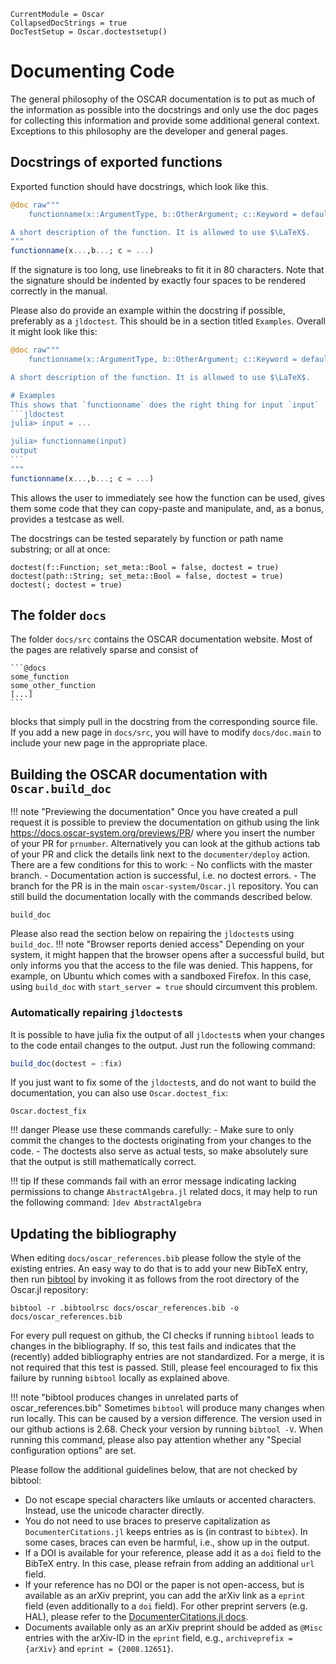 ```@meta
CurrentModule = Oscar
CollapsedDocStrings = true
DocTestSetup = Oscar.doctestsetup()
```

# Documenting Code

The general philosophy of the OSCAR documentation is to put as much of the
information as possible into the docstrings and only use the doc pages for
collecting this information and provide some additional general context.
Exceptions to this philosophy are the developer and general pages.


## Docstrings of exported functions

Exported function should have docstrings, which look like this.
```julia
@doc raw"""
    functionname(x::ArgumentType, b::OtherArgument; c::Keyword = default) -> Int, Int

A short description of the function. It is allowed to use $\LaTeX$.
"""
functionname(x...,b...; c = ...)
```
If the signature is too long, use linebreaks to fit it in 80 characters.
Note that the signature should be indented by exactly four spaces to be rendered
correctly in the manual.

Please also do provide an example within the docstring if possible, preferably
as a `jldoctest`. This should be in a section titled `Examples`. Overall it might
look like this:
````julia
@doc raw"""
    functionname(x::ArgumentType, b::OtherArgument; c::Keyword = default) -> Int, Int

A short description of the function. It is allowed to use $\LaTeX$.

# Examples
This shows that `functionname` does the right thing for input `input`
```jldoctest
julia> input = ...

julia> functionname(input)
output
```
"""
functionname(x...,b...; c = ...)
````
This allows the user to immediately see how the function can be used, gives
them some code that they can copy-paste and manipulate, and, as a bonus,
provides a testcase as well.


The docstrings can be tested separately by function or path name substring; or all at once:

```@docs
doctest(f::Function; set_meta::Bool = false, doctest = true)
doctest(path::String; set_meta::Bool = false, doctest = true)
doctest(; doctest = true)
```

## The folder `docs`

The folder `docs/src` contains the OSCAR documentation website. Most of the
pages are relatively sparse and consist of
````
```@docs
some_function
some_other_function
[...]
```
````
blocks that simply pull in the docstring from the corresponding source file. If
you add a new page in `docs/src`, you will have to modify `docs/doc.main` to
include your new page in the appropriate place.


## Building the OSCAR documentation with `Oscar.build_doc`

!!! note "Previewing the documentation"
    Once you have created a pull request it is possible to preview the
    documentation on github using the link
    https://docs.oscar-system.org/previews/PR<prnumber>/
    where you insert the number of your PR for `prnumber`. Alternatively you
    can look at the github actions tab of your PR and click the details link
    next to the `documenter/deploy` action. There are a few conditions for this 
    to work:
    - No conflicts with the master branch.
    - Documentation action is successful, i.e. no doctest errors.
    - The branch for the PR is in the main `oscar-system/Oscar.jl` repository.
    You can still build the documentation locally with the commands described below.

```@docs
build_doc
```
Please also read the section below on repairing the `jldoctest`s using
`build_doc`.
!!! note "Browser reports denied access"
    Depending on your system, it might happen that the browser opens after a
    successful build, but only informs you that the access to the file was denied.
    This happens, for example, on Ubuntu which comes with a sandboxed Firefox.
    In this case, using `build_doc` with `start_server = true` should circumvent
    this problem.


### Automatically repairing `jldoctest`s

It is possible to have julia fix the output of all `jldoctest`s when your
changes to the code entail changes to the output. Just run the following
command:
```julia
build_doc(doctest = :fix)
```
If you just want to fix some of the `jldoctest`s, and do not want to build
the documentation, you can also use `Oscar.doctest_fix`:
```@docs
Oscar.doctest_fix
```
!!! danger
    Please use these commands carefully:
    - Make sure to only commit the changes to the doctests originating from
      your changes to the code.
    - The doctests also serve as actual tests, so make absolutely sure that the
      output is still mathematically correct.

!!! tip
    If these commands fail with an error message indicating lacking permissions
    to change `AbstractAlgebra.jl` related docs, it may help to run the
    following command:
    ```
    ]dev AbstractAlgebra
    ```


## Updating the bibliography

When editing `docs/oscar_references.bib` please follow the style of the
existing entries. An easy way to do that is to add your new BibTeX entry,
then run [bibtool](http://www.gerd-neugebauer.de/software/TeX/BibTool/en/)
by invoking it as follows from the root directory of the Oscar.jl repository:

    bibtool -r .bibtoolrsc docs/oscar_references.bib -o docs/oscar_references.bib

For every pull request on github, the CI checks if running `bibtool` leads to
changes in the bibliography. If so, this test fails and indicates that the
(recently) added bibliography entries are not standardized. For a merge, it
is not required that this test is passed. Still, please feel encouraged to fix
this failure by running `bibtool` locally as explained above.

!!! note "bibtool produces changes in unrelated parts of oscar_references.bib"
    Sometimes `bibtool` will produce many changes when run locally. This can be
    caused by a version difference. The version used in our github actions is
    2.68. Check your version by running `bibtool -V`. When running this
    command, please also pay attention whether any "Special configuration
    options" are set.

Please follow the additional guidelines below, that are not checked by bibtool:

- Do not escape special characters like umlauts or accented characters. Instead, use the unicode character directly.
- You do not need to use braces to preserve capitalization as `DocumenterCitations.jl` keeps entries as is (in contrast to `bibtex`). In some cases, braces can even be harmful, i.e., show up in the output.
- If a DOI is available for your reference, please add it as a `doi` field to the BibTeX entry. In this case, please refrain from adding an additional `url` field.
- If your reference has no DOI or the paper is not open-access, but is available as an arXiv preprint, you can add the arXiv link as a `eprint` field (even additionally to a `doi` field). For other preprint servers (e.g. HAL), please refer to the [DocumenterCitations.jl docs](https://juliadocs.org/DocumenterCitations.jl/stable/syntax/#Preprint-support).
- Documents available only as an arXiv preprint should be added as `@Misc` entries with the arXiv-ID in the `eprint` field, e.g., `archiveprefix = {arXiv}` and `eprint = {2008.12651}`.
